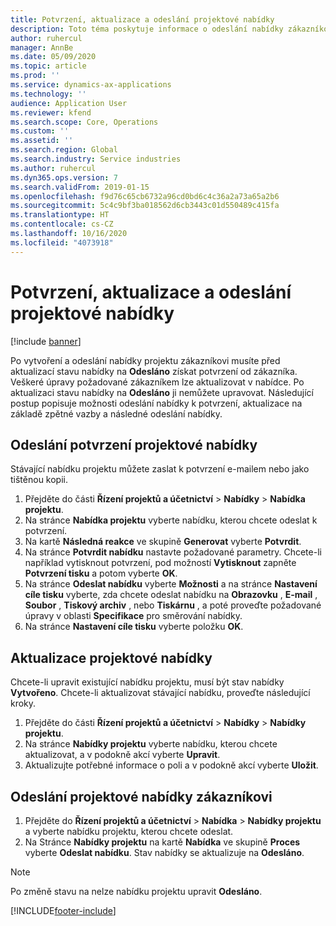 ```yaml
---
title: Potvrzení, aktualizace a odeslání projektové nabídky
description: Toto téma poskytuje informace o odeslání nabídky zákazníkovi k potvrzení, úprav na základě zpětné vazby a následném opětovném odeslání nabídky.
author: ruhercul
manager: AnnBe
ms.date: 05/09/2020
ms.topic: article
ms.prod: ''
ms.service: dynamics-ax-applications
ms.technology: ''
audience: Application User
ms.reviewer: kfend
ms.search.scope: Core, Operations
ms.custom: ''
ms.assetid: ''
ms.search.region: Global
ms.search.industry: Service industries
ms.author: ruhercul
ms.dyn365.ops.version: 7
ms.search.validFrom: 2019-01-15
ms.openlocfilehash: f9d76c65cb6732a96cd0bd6c4c36a2a73a65a2b6
ms.sourcegitcommit: 5c4c9bf3ba018562d6cb3443c01d550489c415fa
ms.translationtype: HT
ms.contentlocale: cs-CZ
ms.lasthandoff: 10/16/2020
ms.locfileid: "4073918"
---
```

# <a name="confirm-update-and-send-a-project-quotation"></a>Potvrzení, aktualizace a odeslání projektové nabídky

[!include [banner](../includes/banner.md)]

Po vytvoření a odeslání nabídky projektu zákazníkovi musíte před aktualizací stavu nabídky na **Odesláno** získat potvrzení od zákazníka. Veškeré úpravy požadované zákazníkem lze aktualizovat v nabídce. Po aktualizaci stavu nabídky na **Odesláno** ji nemůžete upravovat. Následující postup popisuje možnosti odeslání nabídky k potvrzení, aktualizace na základě zpětné vazby a následné odeslání nabídky.

## <a name="send-a-project-quotation-confirmation"></a>Odeslání potvrzení projektové nabídky  

Stávající nabídku projektu můžete zaslat k potvrzení e-mailem nebo jako tištěnou kopii. 

1. Přejděte do části **Řízení projektů a účetnictví** > **Nabídky** > **Nabídka projektu**. 
2. Na stránce **Nabídka projektu** vyberte nabídku, kterou chcete odeslat k potvrzení. 
3. Na kartě **Následná reakce** ve skupině **Generovat** vyberte **Potvrdit**. 
4. Na stránce **Potvrdit nabídku** nastavte požadované parametry. Chcete-li například vytisknout potvrzení, pod možností **Vytisknout** zapněte **Potvrzení tisku** a potom vyberte **OK**.
5. Na stránce **Odeslat nabídku** vyberte **Možnosti** a na stránce **Nastavení cíle tisku** vyberte, zda chcete odeslat nabídku na **Obrazovku** , **E-mail** , **Soubor** , **Tiskový archiv** , nebo **Tiskárnu** , a poté proveďte požadované úpravy v oblasti **Specifikace** pro směrování nabídky.
6. Na stránce **Nastavení cíle tisku** vyberte položku **OK**.  

## <a name="update-a-project-quotation"></a>Aktualizace projektové nabídky

Chcete-li upravit existující nabídku projektu, musí být stav nabídky **Vytvořeno**. Chcete-li aktualizovat stávající nabídku, proveďte následující kroky. 

1. Přejděte do části **Řízení projektů a účetnictví** > **Nabídky** > **Nabídky projektu**.
2. Na stránce **Nabídky projektu** vyberte nabídku, kterou chcete aktualizovat, a v podokně akcí vyberte **Upravit**.
3. Aktualizujte potřebné informace o poli a v podokně akcí vyberte **Uložit**.  

## <a name="send-a-project-quotation-to-a-customer"></a>Odeslání projektové nabídky zákazníkovi 

1. Přejděte do **Řízení projektů a účetnictví** > **Nabídka** > **Nabídky projektu** a vyberte nabídku projektu, kterou chcete odeslat.
2. Na Stránce **Nabídky projektu** na kartě **Nabídka** ve skupině **Proces** vyberte **Odeslat nabídku**. Stav nabídky se aktualizuje na **Odesláno**.

> [!NOTE]
> Po změně stavu na nelze nabídku projektu upravit **Odesláno**.


[!INCLUDE[footer-include](../includes/footer-banner.md)]